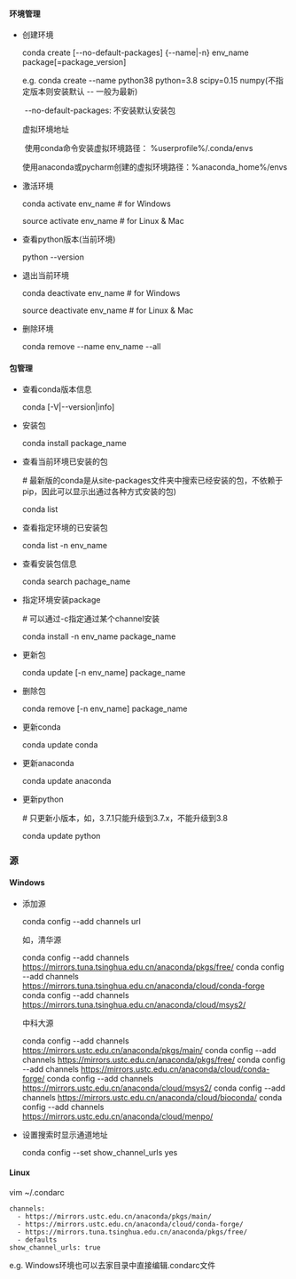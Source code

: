 #### 环境管理

- 创建环境

  conda create [--no-default-packages] {--name|-n} env_name package[=package_version]

  e.g. conda create --name python38 python=3.8 scipy=0.15 numpy(不指定版本则安装默认 -- 一般为最新)

  ​	--no-default-packages: 不安装默认安装包

  虚拟环境地址

  ​	使用conda命令安装虚拟环境路径： %userprofile%/.conda/envs

  ​	使用anaconda或pycharm创建的虚拟环境路径：%anaconda_home%/envs

- 激活环境

  conda activate env_name # for Windows

  source activate env_name # for Linux & Mac

- 查看python版本(当前环境)

  python --version

- 退出当前环境

  conda deactivate env_name # for Windows

  source deactivate env_name # for Linux & Mac

- 删除环境

  conda remove --name env_name --all

#### 包管理

- 查看conda版本信息

  conda [-V|--version|info]

- 安装包

  conda install package_name

- 查看当前环境已安装的包

  \# 最新版的conda是从site-packages文件夹中搜索已经安装的包，不依赖于pip，因此可以显示出通过各种方式安装的包)

  conda list

- 查看指定环境的已安装包

  conda list -n env_name

- 查看安装包信息

  conda search pachage_name

- 指定环境安装package

  \# 可以通过-c指定通过某个channel安装

  conda install -n env_name package_name

- 更新包

  conda update [-n env_name] package_name

- 删除包

  conda remove [-n env_name] package_name

- 更新conda

  conda update conda

- 更新anaconda

  conda update anaconda

- 更新python

  \# 只更新小版本，如，3.7.1只能升级到3.7.x，不能升级到3.8

  conda update python

###  源

#### Windows

- 添加源

  conda config --add channels url

  如，清华源

  conda config --add channels https://mirrors.tuna.tsinghua.edu.cn/anaconda/pkgs/free/
  conda config --add channels https://mirrors.tuna.tsinghua.edu.cn/anaconda/cloud/conda-forge 
  conda config --add channels https://mirrors.tuna.tsinghua.edu.cn/anaconda/cloud/msys2/

  中科大源

  conda config --add channels https://mirrors.ustc.edu.cn/anaconda/pkgs/main/
  conda config --add channels https://mirrors.ustc.edu.cn/anaconda/pkgs/free/
  conda config --add channels https://mirrors.ustc.edu.cn/anaconda/cloud/conda-forge/
  conda config --add channels https://mirrors.ustc.edu.cn/anaconda/cloud/msys2/
  conda config --add channels https://mirrors.ustc.edu.cn/anaconda/cloud/bioconda/
  conda config --add channels https://mirrors.ustc.edu.cn/anaconda/cloud/menpo/

- 设置搜索时显示通道地址

  conda config --set show_channel_urls yes

#### Linux

vim ~/.condarc

```
channels:
  - https://mirrors.ustc.edu.cn/anaconda/pkgs/main/
  - https://mirrors.ustc.edu.cn/anaconda/cloud/conda-forge/
  - https://mirrors.tuna.tsinghua.edu.cn/anaconda/pkgs/free/
  - defaults
show_channel_urls: true
```

e.g. Windows环境也可以去家目录中直接编辑.condarc文件

